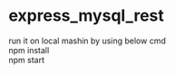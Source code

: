 # express_mysql_rest
run it on local mashin by using below cmd <br>
npm install  <br>
npm start <br>
